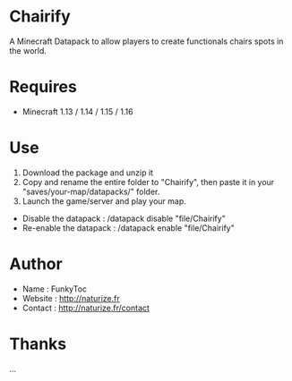 # Chairify
A Minecraft Datapack to allow players to create functionals chairs spots in the world.

# Requires 
- Minecraft 1.13 / 1.14 / 1.15 / 1.16

# Use
1. Download the package and unzip it
2. Copy and rename the entire folder to "Chairify", then paste it in your "saves/your-map/datapacks/" folder.
3. Launch the game/server and play your map.

- Disable the datapack : /datapack disable "file/Chairify"
- Re-enable the datapack : /datapack enable "file/Chairify"

# Author
- Name : FunkyToc 
- Website : http://naturize.fr
- Contact : http://naturize.fr/contact

# Thanks 
...

